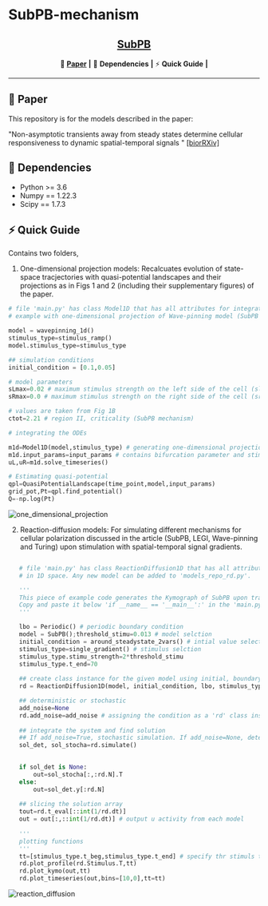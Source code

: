 # SubPB-mechanism


## <div align="center"><b><a href="README.md">SubPB</a></b></div>

<div align="center">

🚩 [**Paper**](#-Paper) **|** 🔧 **Dependencies** **|** ⚡ **Quick Guide** **|** 


</div>

---


## 🚩 Paper

This repository is for the models described in the paper:

"Non-asymptotic transients away from steady states determine cellular responsiveness to dynamic spatial-temporal signals
" [[biorRXiv]]([https://www.biorxiv.org/content/10.1101/2023.06.01.543361v1](https://www.biorxiv.org/content/10.1101/2023.02.03.526969v1)) 

## 🔧 Dependencies 
  - Python >= 3.6 
  - Numpy == 1.22.3
  - Scipy == 1.7.3

## ⚡ Quick Guide

Contains two folders,

1. One-dimensional projection models: 
Recalcuates evolution of state-space tracjectories with quasi-potential landscapes and their projections as in Figs 1 and 2 (including their supplementary figures) of the paper.

```python
# file 'main.py' has class Model1D that has all attributes for integrating the system, estimating quasi-potential landscape and plotting them.
# example with one-dimensional projection of Wave-pinning model (SubPB mechanism when at criticality). Variable notations same as in the main article. Any new model can be added to 'models_repo1d.py'. Currently works only for models with two variables.

model = wavepinning_1d()
stimulus_type=stimulus_ramp()
model.stimulus_type=stimulus_type

## simulation conditions
initial_condition = [0.1,0.05]

# model parameters 
sLmax=0.02 # maximum stimulus strength on the left side of the cell (sleft)
sRmax=0.0 # maximum stimulus strength on the right side of the cell (sright)

# values are taken from Fig 1B
ctot=2.21 # region II, criticality (SubPB mechanism)

# integrating the ODEs

m1d=Model1D(model,stimulus_type) # generating one-dimensional projection model instance
m1d.input_params=input_params # contains bifurcation parameter and stimulus amplitudes
uL,uR=m1d.solve_timeseries()

# Estimating quasi-potential
qpl=QuasiPotentialLandscape(time_point,model,input_params)
grid_pot,Pt=qpl.find_potential() 
Q=-np.log(Pt)
```
![one_dimensional_projection](https://github.com/akhileshpnn/SubPB-mechanism/assets/41164857/2c3f1670-9632-4227-a01f-8fbc44aa028e)

2. Reaction-diffusion models: 
For simulating different mechanisms for cellular polarization discussed in the article (SubPB, LEGI, Wave-pinning and Turing) upon stimulation with spatial-temporal signal
gradients. 

 ```python

    # file 'main.py' has class ReactionDiffusion1D that has all attributes for numerically solving the (two variable or three variable) partial differential equation.
    # in 1D space. Any new model can be added to 'models_repo_rd.py'.

    '''
    This piece of example code generates the Kymograph of SubPB upon transient gradient stimulation (See the image below).
    Copy and paste it below 'if __name__ == '__main__':' in the 'main.py' code. For more details of functions please see the 'main.py' file. 
    '''

    lbo = Periodic() # periodic boundary condition
    model = SubPB();threshold_stimu=0.013 # model selction
    initial_condition = around_steadystate_2vars() # intial value selection    
    stimulus_type=single_gradient() # stimulus selction
    stimulus_type.stimu_strength=2*threshold_stimu 
    stimulus_type.t_end=70
    
    ## create class instance for the given model using initial, boundary and stimulus conditions.
    rd = ReactionDiffusion1D(model, initial_condition, lbo, stimulus_type)

    ## deterministic or stochastic
    add_noise=None
    rd.add_noise=add_noise # assigning the condition as a 'rd' class instance
    
    ## integrate the system and find solution
    ## If add_noise=True, stochastic simulation. If add_noise=None, deterministic simulation.
    sol_det, sol_stocha=rd.simulate()
    
 
    if sol_det is None:
        out=sol_stocha[:,:rd.N].T             
    else:
        out=sol_det.y[:rd.N]
    
    ## slicing the solution array
    tout=rd.t_eval[::int(1/rd.dt)]
    out = out[:,::int(1/rd.dt)] # output u activity from each model
    
    '''
    plotting functions
    '''
    tt=[stimulus_type.t_beg,stimulus_type.t_end] # specify thr stimuls time points
    rd.plot_profile(rd.Stimulus.T,tt)
    rd.plot_kymo(out,tt)     
    rd.plot_timeseries(out,bins=[10,0],tt=tt)
 ```
![reaction_diffusion](https://github.com/akhileshpnn/SubPB-mechanism/assets/41164857/1b94e60e-460f-45d8-82cb-c2cca18bd02a)





  
